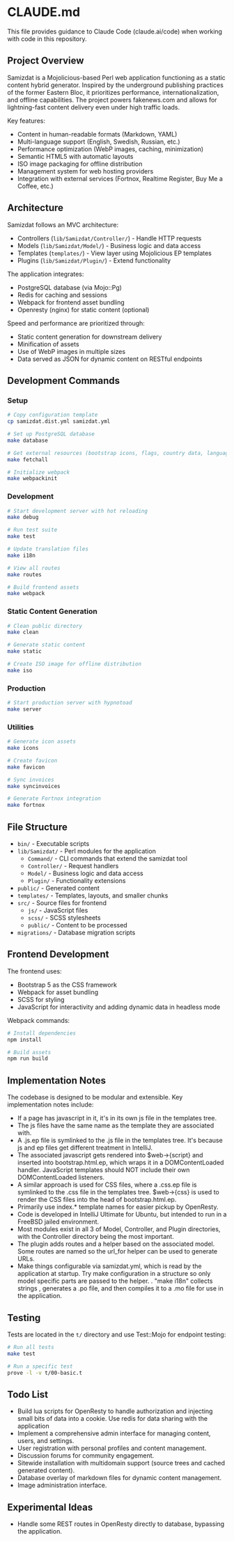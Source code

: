 # CLAUDE.md

This file provides guidance to Claude Code (claude.ai/code) when working with code in this repository.

## Project Overview

Samizdat is a Mojolicious-based Perl web application functioning as a static content hybrid generator.
Inspired by the underground publishing practices of the former Eastern Bloc, it prioritizes performance,
internationalization, and offline capabilities.
The project powers fakenews.com and allows for lightning-fast content delivery even under high traffic loads.

Key features:
- Content in human-readable formats (Markdown, YAML)
- Multi-language support (English, Swedish, Russian, etc.)
- Performance optimization (WebP images, caching, minimization)
- Semantic HTML5 with automatic layouts
- ISO image packaging for offline distribution
- Management system for web hosting providers
- Integration with external services (Fortnox, Realtime Register, Buy Me a Coffee, etc.)

## Architecture

Samizdat follows an MVC architecture:
- Controllers (`lib/Samizdat/Controller/`) - Handle HTTP requests
- Models (`lib/Samizdat/Model/`) - Business logic and data access
- Templates (`templates/`) - View layer using Mojolicious EP templates
- Plugins (`lib/Samizdat/Plugin/`) - Extend functionality

The application integrates:
- PostgreSQL database (via Mojo::Pg)
- Redis for caching and sessions
- Webpack for frontend asset bundling
- Openresty (nginx) for static content (optional)

Speed and performance are prioritized through:
- Static content generation for downstream delivery
- Minification of assets
- Use of WebP images in multiple sizes
- Data served as JSON for dynamic content on RESTful endpoints

## Development Commands

### Setup
```bash
# Copy configuration template
cp samizdat.dist.yml samizdat.yml

# Set up PostgreSQL database
make database

# Get external resources (bootstrap icons, flags, country data, language data)
make fetchall

# Initialize webpack
make webpackinit
```

### Development
```bash
# Start development server with hot reloading
make debug

# Run test suite
make test

# Update translation files
make i18n

# View all routes
make routes

# Build frontend assets
make webpack
```

### Static Content Generation
```bash
# Clean public directory
make clean

# Generate static content
make static

# Create ISO image for offline distribution
make iso
```

### Production
```bash
# Start production server with hypnotoad
make server
```

### Utilities
```bash
# Generate icon assets
make icons

# Create favicon
make favicon

# Sync invoices
make syncinvoices

# Generate Fortnox integration
make fortnox
```

## File Structure

- `bin/` - Executable scripts
- `lib/Samizdat/` - Perl modules for the application
  - `Command/` - CLI commands that extend the samizdat tool
  - `Controller/` - Request handlers
  - `Model/` - Business logic and data access
  - `Plugin/` - Functionality extensions
- `public/` - Generated content
- `templates/` - Templates, layouts, and smaller chunks
- `src/` - Source files for frontend
  - `js/` - JavaScript files
  - `scss/` - SCSS stylesheets
  - `public/` - Content to be processed
- `migrations/` - Database migration scripts

## Frontend Development

The frontend uses:
- Bootstrap 5 as the CSS framework
- Webpack for asset bundling
- SCSS for styling
- JavaScript for interactivity and adding dynamic data in headless mode

Webpack commands:
```bash
# Install dependencies
npm install

# Build assets
npm run build
```
## Implementation Notes

The codebase is designed to be modular and extensible. Key implementation notes include:

- If a page has javascript in it, it's in its own js file in the templates tree.
- The js files have the same name as the template they are associated with.
- A .js.ep file is symlinked to the .js file in the templates tree. It's because js and ep files get different treatment in IntelliJ.
- The associated javascript gets rendered into $web->{script} and inserted into bootstrap.html.ep, which wraps it in a DOMContentLoaded handler. JavaScript templates should NOT include their own DOMContentLoaded listeners.
- A similar approach is used for CSS files, where a .css.ep file is symlinked to the .css file in the templates tree. $web->{css} is used to render the CSS files into the head of bootstrap.html.ep.
- Primarily use index.* template names for easier pickup by OpenResty.
- Code is developed in IntelliJ Ultimate for Ubuntu, but intended to run in a FreeBSD jailed environment.
- Most modules exist in all 3 of Model, Controller, and Plugin directories, with the Controller directory being the most important.
- The plugin adds routes and a helper based on the associated model. Some routes are named so the url_for helper can be used to generate URLs.
- Make things configurable via samizdat.yml, which is read by the application at startup. Try make configuration in a structure so only model specific parts are passed to the helper.
. "make i18n" collects strings , generates a .po file, and then compiles it to a .mo file for use in the application.

## Testing

Tests are located in the `t/` directory and use Test::Mojo for endpoint testing:

```bash
# Run all tests
make test

# Run a specific test
prove -l -v t/00-basic.t
```
## Todo List

- Build lua scripts for OpenResty to handle authorization and injecting small bits of data into a cookie. Use redis for data sharing with the application
- Implement a comprehensive admin interface for managing content, users, and settings.
- User registration with personal profiles and content management.
- Discussion forums for community engagement.
- Sitewide installation with multidomain support (source trees and cached generated content).
- Database overlay of markdown files for dynamic content management.
- Image administration interface.

## Experimental Ideas

- Handle some REST routes in OpenResty directly to database, bypassing the application.
